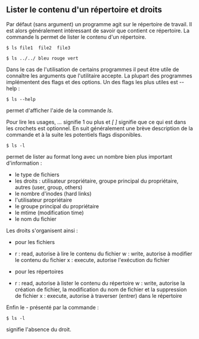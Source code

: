 ## Lister le contenu d'un répertoire et droits

Par défaut (sans argument) un programme agit sur le répertoire de travail. Il est alors généralement
intéressant de savoir que contient ce répertoire. La commande ls permet de lister le contenu d'un
répertoire.
```console
$ ls file1  file2  file3

$ ls ../../ bleu rouge vert
```
Dans le cas de l'utilisation de certains programmes il peut être utile de connaître les arguments
que l'utilitaire accepte. La plupart des programmes implémentent des flags et des options. Un des
flags les plus utiles est --help :
```console
$ ls --help
```
permet d'afficher l'aide de la commande *ls*.

Pour lire les usages, *...* signifie 1 ou plus et *[ ]* signifie que ce qui est dans les crochets
est optionnel. En suit généralement une brève description de la commande et à la suite les
potentiels flags disponibles.
```console
$ ls -l
```
permet de lister au format long avec un nombre bien plus important d'information :

- le type de fichiers
- les droits : utilisateur propriétaire, groupe principal du propriétaire, autres (user, group,
  others)
- le nombre d'inodes (hard links)
- l'utilisateur propriétaire
- le groupe principal du propriétaire
- le mtime (modification time)
- le nom du fichier

Les droits s'organisent ainsi :

- pour les fichiers
* r : read, autorise à lire le contenu du fichier w : write, autorise à modifier le contenu du
  fichier x : execute, autorise l'exécution du fichier
- pour les répertoires
* r : read, autorise à lister le contenu du répertoire w : write, autorise la création de
  fichier, la modification du nom de fichier et la suppression de fichier x : execute, autorise
  à traverser (entrer) dans le répertoire

Enfin le - présenté par la commande :
```console
$ ls -l
```
signifie l'absence du droit.
